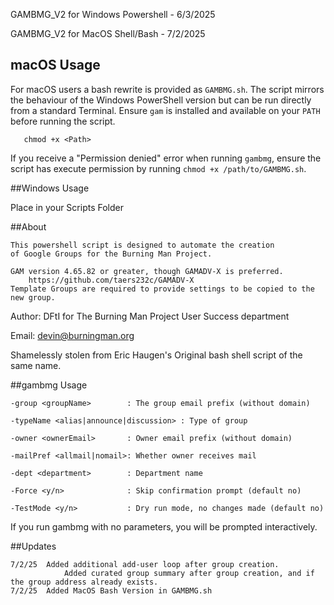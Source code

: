 GAMBMG_V2 for Windows Powershell - 6/3/2025

GAMBMG_V2 for MacOS Shell/Bash - 7/2/2025

## macOS Usage

For macOS users a bash rewrite is provided as `GAMBMG.sh`. The script
mirrors the behaviour of the Windows PowerShell version but can be run
directly from a standard Terminal. Ensure `gam` is installed and
available on your `PATH` before running the script.

       chmod +x <Path>

If you receive a "Permission denied" error when running `gambmg`, ensure the
script has execute permission by running `chmod +x /path/to/GAMBMG.sh`.

##Windows Usage

Place in your Scripts Folder

##About

	This powershell script is designed to automate the creation 
	of Google Groups for the Burning Man Project. 
	
	GAM version 4.65.82 or greater, though GAMADV-X is preferred.
		https://github.com/taers232c/GAMADV-X
	Template Groups are required to provide settings to be copied to the new group.
	
Author:		DFtI for The Burning Man Project User Success department

Email:		devin@burningman.org

Shamelessly stolen from Eric Haugen's Original bash shell script of the same name.

##gambmg Usage

    -group <groupName>        : The group email prefix (without domain)
    
    -typeName <alias|announce|discussion> : Type of group
    
    -owner <ownerEmail>       : Owner email prefix (without domain)
    
    -mailPref <allmail|nomail>: Whether owner receives mail
    
    -dept <department>        : Department name
    
    -Force <y/n>              : Skip confirmation prompt (default no)

    -TestMode <y/n>           : Dry run mode, no changes made (default no)
    

If you run gambmg with no parameters, you will be prompted interactively.

##Updates

	7/2/25 	Added additional add-user loop after group creation.
               	Added curated group summary after group creation, and if the group address already exists.
  	7/2/25 	Added MacOS Bash Version in GAMBMG.sh
